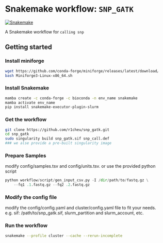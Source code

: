 # Snakemake workflow: `SNP_GATK`

[![Snakemake](https://img.shields.io/badge/snakemake-≥8.0.0-brightgreen.svg)](https://snakemake.github.io)

A Snakemake workflow for `calling snp`

## Getting started

### Install miniforge

```bash
wget https://github.com/conda-forge/miniforge/releases/latest/download/Miniforge3-Linux-x86_64.sh
bash Miniforge3-Linux-x86_64.sh
```

### Install Snakemake

```bash
mamba create -c conda-forge -c bioconda -n env_name snakemake
mamba activate env_name
pip install snakemake-executor-plugin-slurm
```

### Get the workflow

```bash
git clone https://github.com/r1cheu/snp_gatk.git
cd snp_gatk
sudo singularity build snp_gatk.sif snp_call.def
### we alse provide a pre-built singularity image
```

### Prepare Samples

modify config/samples.tsv and config/units.tsv.
or use the provided python script

```python
python workflow/script/gen_input_csv.py -I /dir/path/to/fastq.gz \
    --fq1 .1.fastq.gz --fq2 .2.fastq.gz
```

### Modify the config file

modify the config/config.yaml and cluster/config.yaml file to fit your needs.
e.g. sif: /path/to/snp_gatk.sif, slurm_partition and slurm_account, etc.

### Run the workflow

```bash
snakemake --profile cluster --cache --rerun-incomplete
```
